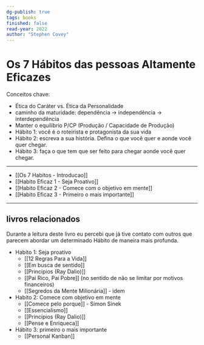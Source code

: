 ```yaml
---
dg-publish: true
tags: books
finished: false
read-year: 2022
author: "Stephen Covey"
---
```


# Os 7 Hábitos das pessoas Altamente Eficazes

Conceitos chave:

- Ética do Caráter vs. Ética da Personalidade
- caminho da maturidade: dependência -> independência -> interdependência
- Manter o equilíbrio P/CP (Produção / Capacidade de Produção)
- Hábito 1: você é o roteirista e protagonista da sua vida
- Hábito 2: escreva a sua história. Defina o que você quer e aonde você quer chegar.
- Hábito 3: faça o que tem que ser feito para chegar aonde você quer chegar.

---

- [[Os 7 Habitos - Introducao]]
- [[Habito Eficaz 1 - Seja Proativo]]
- [[Habito Eficaz 2 - Comece com o objetivo em mente]]
- [[Habito Eficaz 3 - Primeiro o mais importante]]

---

## livros relacionados 

Durante a leitura deste livro eu percebi que já tive contato com outros que parecem abordar um determinado Hábito de maneira mais profunda.

- Habito 1: Seja proativo
    - [[12 Regras Para a Vida]]
    - [[Em busca de sentido]]
    - [[Princípios (Ray Dalio)]]
    - [[Pai Rico, Pai Pobre]] (no sentido de não se limitar por motivos financeiros)
    - [[Segredos da Mente Milionária]] - idem
- Habito 2: Comece com objetivo em mente
    - [[Comece pelo porque]] - Simon Sinek
    - [[Essencialismo]]
    - [[Princípios (Ray Dalio)]]
    - [[Pense e Enriqueca]]
- Hábito 3: primeiro o mais importante
    - [[Personal Kanban]]



